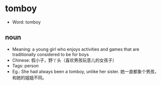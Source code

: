# tomboy

- Word: tomboy

## noun

- Meaning: a young girl who enjoys activities and games that are traditionally considered to be for boys
- Chinese: 假小子，野丫头（喜欢男孩玩意儿的女孩子）
- Tags: person
- Eg.: She had always been a tomboy, unlike her sister. 她一直都象个男孩，和她的姐姐不同。

